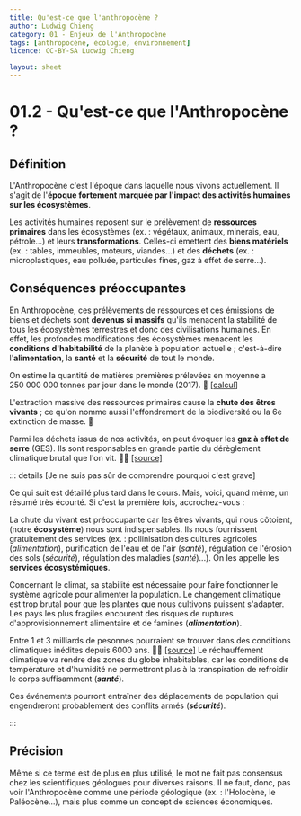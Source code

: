 ```yaml
---
title: Qu'est-ce que l'anthropocène ?
author: Ludwig Chieng
category: 01 - Enjeux de l'Anthropocène
tags: [anthropocène, écologie, environnement]
licence: CC-BY-SA Ludwig Chieng

layout: sheet
---
```


# 01.2 - Qu'est-ce que l'Anthropocène ?

## Définition

L'Anthropocène c'est l'époque dans laquelle nous vivons actuellement. Il s'agit de l'**époque fortement marquée par l'impact des activités humaines sur les écosystèmes**.

Les activités humaines reposent sur le prélèvement de **ressources primaires** dans les écosystèmes (ex. : végétaux, animaux, minerais, eau, pétrole...) et leurs **transformations**. Celles-ci émettent des **biens matériels** (ex. : tables, immeubles, moteurs, viandes...) et des **déchets** (ex. : microplastiques, eau polluée, particules fines, gaz à effet de serre...).


## Conséquences préoccupantes

En Anthropocène, ces prélèvements de ressources et ces émissions de biens et déchets sont **devenus si massifs** qu'ils menacent la stabilité de tous les écosystèmes terrestres et donc des civilisations humaines. En effet, les profondes modifications des écosystèmes menacent les **conditions d'habitabilité** de la planète à population actuelle ; c'est-à-dire l'**alimentation**, la **santé** et la **sécurité** de tout le monde.

On estime la quantité de matières premières prélevées en moyenne a 250 000 000 tonnes par jour dans le monde (2017). 🔷 [[calcul]](/sources-calculs/empreinte-ecologique/#250-000-000-tonnes-de-matieres-premieres-prelevees-chaque-jour-monde-2017-%F0%9F%94%B7)

L'extraction massive des ressources primaires cause la **chute des êtres vivants** ; ce qu'on nomme aussi l'effondrement de la biodiversité ou la 6e extinction de masse. 🔷

Parmi les déchets issus de nos activités, on peut évoquer les **gaz à effet de serre** (GES). Ils sont responsables en grande partie du dérèglement climatique brutal que l'on vit. 🧪🧪 [[source]](/sources-calculs/ar6/#les-hausses-observees-de-la-concentration-de-gaz-a-effets-de-serre-ges-depuis-1750-environ-sont-causees-par-l%E2%80%99activite-humaine-sans-equivoque-)

::: details [Je ne suis pas sûr de comprendre pourquoi c'est grave]

Ce qui suit est détaillé plus tard dans le cours. Mais, voici, quand même, un résumé très écourté. Si c'est la première fois, accrochez-vous :

La chute du vivant est préoccupante car les êtres vivants, qui nous côtoient, (notre **écosystème**) nous sont indispensables. Ils nous fournissent gratuitement des services (ex. : pollinisation des cultures agricoles (*alimentation*), purification de l'eau et de l'air (*santé*), régulation de l'érosion des sols (*sécurité*), régulation des maladies (*santé*)...). On les appelle les **services écosystémiques**.

Concernant le climat, sa stabilité est nécessaire pour faire fonctionner le système agricole pour alimenter la population. Le changement climatique est trop brutal pour que les plantes que nous cultivons puissent s'adapter. Les pays les plus fragiles encourent des risques de ruptures d'approvisionnement alimentaire et de famines (***alimentation***).

Entre 1 et 3 milliards de pesonnes pourraient se trouver dans des conditions climatiques inédites depuis 6000 ans. 🧪🧪 [[source]](https://www.pnas.org/content/117/21/11350) Le réchauffement climatique va rendre des zones du globe inhabitables, car les conditions de température et d'humidité ne permettront plus à la transpiration de refroidir le corps suffisamment (***santé***).

Ces événements pourront entraîner des déplacements de population qui engendreront probablement des conflits armés (***sécurité***).

:::

## Précision

Même si ce terme est de plus en plus utilisé, le mot ne fait pas consensus chez les scientifiques géologues pour diverses raisons. Il ne faut, donc, pas voir l'Anthropocène comme une période géologique (ex. : l'Holocène, le Paléocène...), mais plus comme un concept de sciences économiques.
